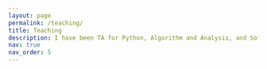 ```yaml
---
layout: page
permalink: /teaching/
title: Teaching
description: I have been TA for Python, Algorithm and Analysis, and Software Engineering
nav: true
nav_order: 5
---
```


